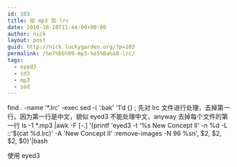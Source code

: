 ```yaml
---
id: 103
title: 给 mp3 加 lrc
date: 2010-10-18T11:44:00+00:00
author: nick
layout: post
guid: http://nick.luckygarden.org/?p=103
permalink: /%e7%bb%99-mp3-%e5%8a%a0-lrc/
tags:
  - eyed3
  - id3
  - mp3
  - sed
---
```

find . -name &#8216;*.lrc' -exec sed -i &#8216;.bak' '1&#8242;d {} ; 
先对 lrc 文件进行处理，去掉第一行。因为第一行是中文，貌似 eyed3 不能处理中文，anyway 去掉每个文件的第一行
 ls -1 *.mp3 |awk -F [-.] &#8216;{printf 'eyed3 -t '%s New Concept II' -n %d -L ::'$(cat %d.lrc)' -A 'New Concept II' :remove-images -N 96 %sn', $2, $2, $2, $0}'|bash
<div>使用 eyed3 </div>
